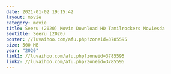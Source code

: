 ```yaml
---
date: 2021-01-02 19:15:42
layout: movie
category: movie
title: Seeru (2020) Movie Download HD Tamilrockers Moviesda
seotitle: Seeru (2020)
poster: //luvaihoo.com/afu.php?zoneid=3785595
size: 500 MB
year: "2020"
link1: //luvaihoo.com/afu.php?zoneid=3785595
link2: //luvaihoo.com/afu.php?zoneid=3785595
---
```

